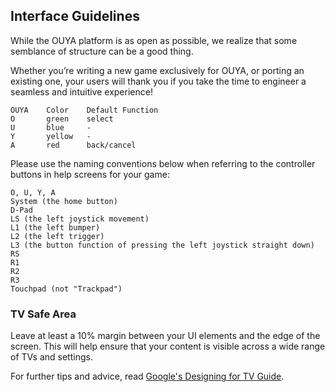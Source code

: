 ## Interface Guidelines

While the OUYA platform is as open as possible, we realize that some semblance of structure can be a good thing.

Whether you’re writing a new game exclusively for OUYA, or porting an existing one, your users will thank you if you take the time to engineer a seamless and intuitive experience!

```text
OUYA    Color    Default Function
O       green    select
U       blue     -
Y       yellow   -
A       red      back/cancel
```

Please use the naming conventions below when referring to the controller buttons in help screens for your game:
```text
O, U, Y, A
System (the home button)
D-Pad 
LS (the left joystick movement)
L1 (the left bumper)
L2 (the left trigger)
L3 (the button function of pressing the left joystick straight down)
RS
R1
R2
R3
Touchpad (not "Trackpad")
```

### TV Safe Area

Leave at least a 10% margin between your UI elements and the edge of the screen. This will help ensure that your content is visible across a wide range of TVs and settings.

For further tips and advice, read [Google's Designing for TV Guide](https://developers.google.com/tv/web/docs/optimization_guide).
